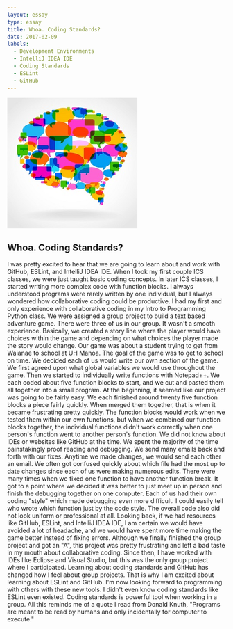 ```yaml
---
layout: essay
type: essay
title: Whoa. Coding Standards?
date: 2017-02-09
labels:
  - Development Environments
  - IntelliJ IDEA IDE
  - Coding Standards
  - ESLint
  - GitHub
---
```



<div class="ui small rounded images">
  <img class="ui image" src="../images/funct.jpg">
</div>

## Whoa. Coding Standards?

I was pretty excited to hear that we are going to learn about and work with GitHub, ESLint, and IntelliJ IDEA IDE.  When I took my first couple ICS classes, we were just taught basic coding concepts.  In later ICS classes, I started writing more complex code with function blocks.  I always understood programs were rarely written by one individual, but I always wondered how collaborative coding could be productive.  I had my first and only experience with collaborative coding in my Intro to Programming Python class.  We were assigned a group project to build a text based adventure game.  There were three of us in our group.  It wasn't a smooth experience.  Basically, we created a story line where the player would have choices within the game and depending on what choices the player made the story would change.  Our game was about a student trying to get from Waianae to school at UH Manoa.  The goal of the game was to get to school on time.  We decided each of us would write our own section of the game.   We first agreed upon what global variables we would use throughout the game.  Then we started to individually write functions with Notepad++.  We each coded about five function blocks to start, and we cut and pasted them all together into a small program.  At the beginning, it seemed like our project was going to be fairly easy.  We each finished around twenty five function blocks a piece fairly quickly.  When merged them together, that is when it became frustrating pretty quickly.  The function blocks would work when we tested them within our own functions, but when we combined our function blocks together, the individual functions didn't work correctly when one person's function went to another person's function.  We did not know about IDEs or websites like GitHub at the time.  We spent the majority of the time painstakingly proof reading and debugging.  We send many emails back and forth with our fixes.  Anytime we made changes, we would send each other an email. We often got confused quickly about which file had the most up to date changes since each of us were making numerous edits.  There were many times when we fixed one function to have another function break.  It got to a point where we decided it was better to just meet up in person and finish the debugging together on one computer.  Each of us had their own coding "style" which made debugging even more difficult.  I could easily  tell who wrote which function just by the code style.  The overall code also did not look uniform or professional at all.  Looking back, if we had resources like GitHub, ESLint, and IntelliJ IDEA IDE, I am certain we would have avoided a lot of headache, and we would have spent more time making the game better instead of fixing errors.  Although we finally finished the group project and got an "A", this project was pretty frustrating and left a bad taste in my mouth about collaborative coding.  Since then, I have worked with IDEs like Eclipse and Visual Studio, but this was the only group project where I participated.  Learning about coding standards and GitHub has changed how I feel about group projects.  That is why I am excited about learning about ESLint and GitHub.  I'm now looking forward to programming with others with these new tools.  I didn't even know coding standards like ESLint even existed.  Coding standards is powerful tool when working in a group.  All this reminds me of a quote I read from Donald Knuth, "Programs are meant to be read by humans and only incidentally for computer to execute."